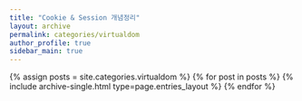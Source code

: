 ```yaml
---
title: "Cookie & Session 개념정리"
layout: archive
permalink: categories/virtualdom
author_profile: true
sidebar_main: true
---
```


{% assign posts = site.categories.virtualdom %}
{% for post in posts %} {% include archive-single.html type=page.entries_layout %} {% endfor %}
